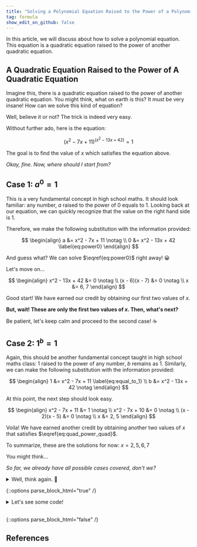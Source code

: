 ```yaml
---
title: "Solving a Polynomial Equation Raised to the Power of a Polynomial Equation?"
tag: formula
show_edit_on_github: false
---
```


In this article, we will discuss about how to solve a polynomial equation. This equation is a quadratic equation raised to the power of another quadratic equation.

<!--more-->

## A Quadratic Equation Raised to the Power of A Quadratic Equation

Imagine this, there is a quadratic equation raised to the power of another quadratic equation. You might think, what on earth is this? It must be very insane! How can we solve this kind of equation?

Well, believe it or not? The trick is indeed very easy.

Without further ado, here is the equation:

$$
\left( x^2 - 7x + 11 \right)^{(x^2 - 13x + 42)} = 1 \label{eq:quad_power_quad}
$$

The goal is to find the value of $x$ which satisfies the equation above.

*Okay, fine. Now, where should I start from?*

## Case 1: $a^0 = 1$

This is a very fundamental concept in high school maths. It should look familiar: any number, $a$ raised to the power of $0$ equals to $1$. Looking back at our equation, we can quickly recognize that the value on the right hand side is $1$.

Therefore, we make the following substitution with the information provided:

$$
\begin{align}
a &= x^2 - 7x + 11 \notag
\\
0 &= x^2 - 13x + 42 \label{eq:power0}
\end{align}
$$

And guess what? We can solve $\eqref{eq:power0}$ right away! 😀

Let's move on...

$$
\begin{align}
x^2 - 13x + 42 &= 0 \notag
\\
(x - 6)(x - 7) &= 0 \notag
\\
x &= 6, 7
\end{align}
$$

Good start! We have earned our credit by obtaining our first two values of $x$.

**But, wait! These are only the first two values of $x$. Then, what's next?**

Be patient, let's keep calm and proceed to the second case! ☕

## Case 2: $1^b = 1$

Again, this should be another fundamental concept taught in high school maths class: $1$ raised to the power of any number, $b$ remains as $1$. Similarly, we can make the following substitution with the information provided:

$$
\begin{align}
1 &= x^2 - 7x + 11 \label{eq:equal_to_1}
\\
b &= x^2 - 13x + 42 \notag
\end{align}
$$

At this point, the next step should look easy.

$$
\begin{align}
x^2 - 7x + 11 &= 1 \notag
\\
x^2 - 7x + 10 &= 0 \notag
\\
(x - 2)(x - 5) &= 0 \notag
\\
x &= 2, 5
\end{align}
$$

Voila! We have earned another credit by obtaining another two values of $x$ that satisfies $\eqref{eq:quad_power_quad}$.

To summarize, these are the solutions for now: $x = {2, 5, 6, 7}$

You might think...

*So far, we already have all possible cases covered, don't we?*

<details>
  <summary>Well, think again. 🙂</summary>
  
  ## Heading
  1. A numbered
  2. list
    * With some
    * Sub bullets
</details>


{::options parse_block_html="true" /}

<details><summary markdown="span">Let's see some code!</summary>
```python
print('Hello World!')
```
Of course, it has to be Hello World, right?
</details>
<br/>

{::options parse_block_html="false" /}


## References


